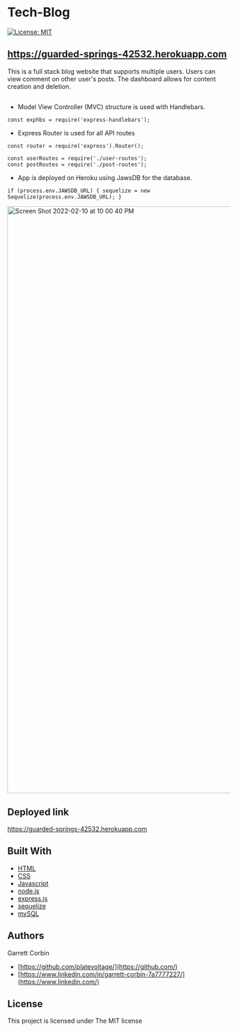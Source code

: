 # Tech-Blog
[![License: MIT](https://img.shields.io/badge/License-MIT-yellow.svg)](https://opensource.org/licenses/MIT)

## https://guarded-springs-42532.herokuapp.com



This is a full stack blog website that supports multiple users. Users can view comment on other user's posts. The dashboard allows for content creation and deletion.

##

- Model View Controller (MVC) structure is used with Handlebars.

`const exphbs = require('express-handlebars');`
- Express Router is used for all API routes
```
const router = require('express').Router();

const userRoutes = require('./user-routes');
const postRoutes = require('./post-routes');
```

- App is deployed on Heroku using JawsDB for the database.

`if (process.env.JAWSDB_URL) {
  sequelize = new Sequelize(process.env.JAWSDB_URL);
}`


<img width="1325" alt="Screen Shot 2022-02-10 at 10 00 40 PM" src="https://user-images.githubusercontent.com/1414728/153544377-9d5ae8af-0c80-48fc-9764-f19aad4e5c2a.png">

## Deployed link

https://guarded-springs-42532.herokuapp.com


## Built With

* [HTML](https://developer.mozilla.org/en-US/docs/Web/HTML)
* [CSS](https://developer.mozilla.org/en-US/docs/Web/CSS)
* [Javascript](https://developer.mozilla.org/en-US/docs/Web/JavaScript)
* [node.js](https://nodejs.dev) 
* [express.js](http://expressjs.com)
* [sequelize](https://sequelize.org)
* [mySQL](https://www.mysql.com)

## Authors

Garrett Corbin

- [https://github.com/platevoltage/](https://github.com/)
- [https://www.linkedin.com/in/garrett-corbin-7a7777227/](https://www.linkedin.com/)

## License

This project is licensed under The MIT license
